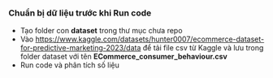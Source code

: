 ### Chuẩn bị dữ liệu trước khi Run code
- Tạo folder con **dataset** trong thư mục chưa repo
- Vào https://www.kaggle.com/datasets/hunter0007/ecommerce-dataset-for-predictive-marketing-2023/data để tải file csv từ Kaggle và lưu trong folder dataset với tên **ECommerce_consumer_behaviour.csv**
- Run code và phân tích số liệu

